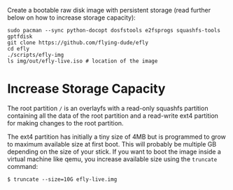 Create a bootable raw disk image with persistent storage (read further below on how to increase storage capacity):

```
sudo pacman --sync python-docopt dosfstools e2fsprogs squashfs-tools gptfdisk
git clone https://github.com/flying-dude/efly
cd efly
./scripts/efly-img
ls img/out/efly-live.iso # location of the image
```

# Increase Storage Capacity

The root partition `/` is an overlayfs with a read-only squashfs partition containing all the data of
the root partition and a read-write ext4 partition for making changes to the root partition.

The ext4 partition has initially a tiny size of 4MB but is programmed to grow to maximum available size at first
boot. This will probably be multiple GB depending on the size of your stick. If you want to boot the image
inside a virtual machine like qemu, you increase available size using the `truncate` command:

```
$ truncate --size=10G efly-live.img
```
